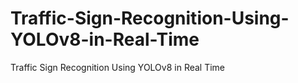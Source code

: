 # Traffic-Sign-Recognition-Using-YOLOv8-in-Real-Time
Traffic Sign Recognition Using YOLOv8 in Real Time
